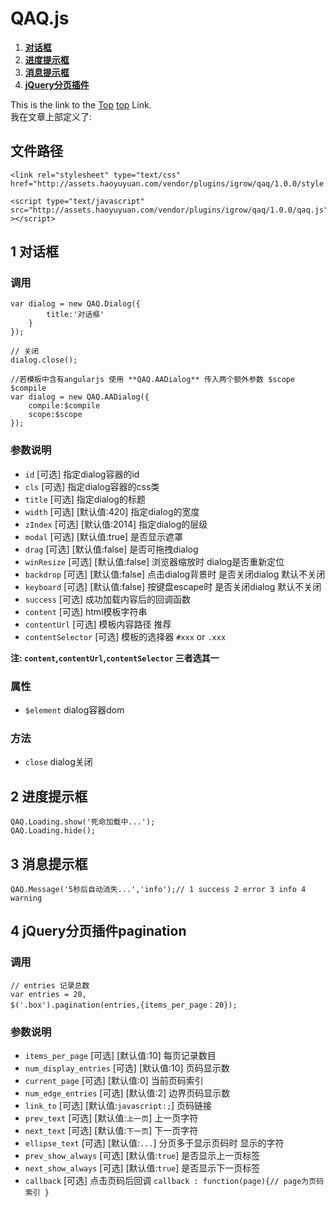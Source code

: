 QAQ.js
=====
1. **[对话框](#Dialog)**
2. **[进度提示框](#Loading)**
3. **[消息提示框](#Message)**
4. **[jQuery分页插件](#pagination)**


This is the link to the [Top] [top] Link.  
我在文章上部定义了:

[top]: #aa "Top of the post."
## 文件路径

    <link rel="stylesheet" type="text/css" href="http://assets.haoyuyuan.com/vendor/plugins/igrow/qaq/1.0.0/style.css">

    <script type="text/javascript" src="http://assets.haoyuyuan.com/vendor/plugins/igrow/qaq/1.0.0/qaq.js" ></script>

## 1 对话框<em id='Dialog'></em> 


### 调用


    var dialog = new QAQ.Dialog({
            title:'对话框'
        }
    });

    // 关闭
    dialog.close();

    //若模板中含有angularjs 使用 **QAQ.AADialog** 传入两个额外参数 $scope $compile
    var dialog = new QAQ.AADialog({
        compile:$compile
        scope:$scope
    });

### 参数说明

* `id` [可选] 指定dialog容器的id
* `cls` [可选] 指定dialog容器的css类
* `title` [可选] 指定dialog的标题
* `width` [可选] [默认值:420] 指定dialog的宽度
* `zIndex` [可选] [默认值:2014] 指定dialog的层级
* `modal` [可选] [默认值:true] 是否显示遮罩
* `drag` [可选] [默认值:false] 是否可拖拽dialog
* `winResize` [可选] [默认值:false] 浏览器缩放时 dialog是否重新定位
* `backdrop` [可选] [默认值:false] 点击dialog背景时 是否关闭dialog 默认不关闭
* `keyboard` [可选] [默认值:false]  按键盘escape时 是否关闭dialog 默认不关闭
* `success` [可选] 成功加载内容后的回调函数
* `content` [可选] html模板字符串 
* `contentUrl` [可选] 模板内容路径 推荐
* `contentSelector` [可选] 模板的选择器 `#xxx` or `.xxx`

**注:  `content`,`contentUrl`,`contentSelector` 三者选其一**


### 属性

* `$element` dialog容器dom

### 方法

* `close` dialog关闭

## 2 进度提示框
    QAQ.Loading.show('死命加载中...');
    QAQ.Loading.hide();

## 3 消息提示框
    QAQ.Message('5秒后自动消失...','info');// 1 success 2 error 3 info 4 warning

## 4 jQuery分页插件pagination

### 调用
    // entries 记录总数
    var entries = 20,
    $('.box').pagination(entries,{items_per_page：20});
    

### 参数说明

* `items_per_page` [可选] [默认值:10] 每页记录数目
* `num_display_entries` [可选] [默认值:10] 页码显示数
* `current_page` [可选] [默认值:0] 当前页码索引
* `num_edge_entries` [可选] [默认值:2] 边界页码显示数
* `link_to` [可选] [默认值:`javascript:;`] 页码链接
* `prev_text` [可选] [默认值:`上一页`] 上一页字符
* `next_text` [可选] [默认值:`下一页`] 下一页字符
* `ellipse_text` [可选] [默认值:`...`] 分页多于显示页码时 显示的字符
* `prev_show_always` [可选] [默认值:`true`] 是否显示上一页标签
* `next_show_always` [可选] [默认值:`true`] 是否显示下一页标签
* `callback` [可选] 点击页码后回调 `callback : function(page){// page为页码索引 }`
 


